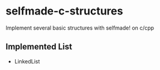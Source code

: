 # selfmade-c-structures

 Implement several basic structures with selfmade! on c/cpp

## Implemented List

- LinkedList 
